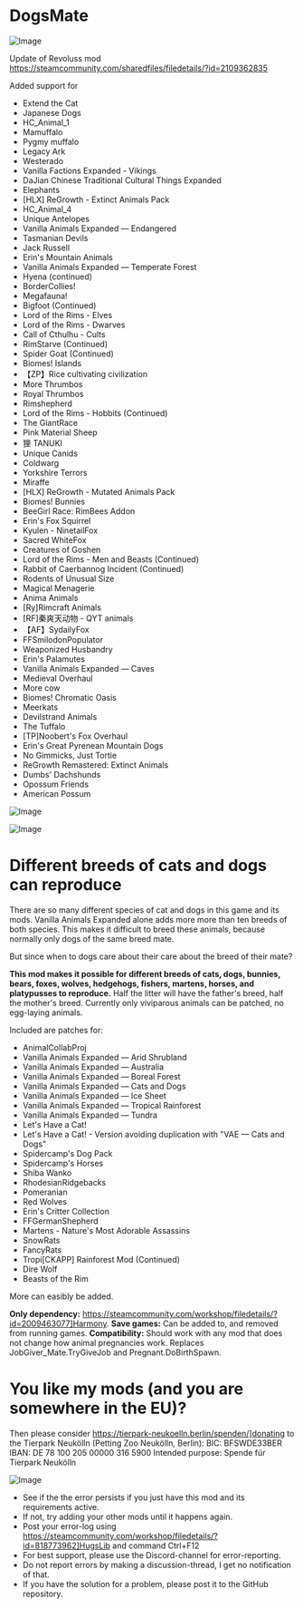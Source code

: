 # DogsMate

![Image](https://i.imgur.com/buuPQel.png)

Update of Revoluss mod
https://steamcommunity.com/sharedfiles/filedetails/?id=2109362835

Added support for


- Extend the Cat
- Japanese Dogs
- HC_Animal_1
- Mamuffalo
- Pygmy muffalo
- Legacy Ark
- Westerado
- Vanilla Factions Expanded - Vikings
- DaJian Chinese Traditional Cultural Things Expanded
- Elephants
- [HLX] ReGrowth - Extinct Animals Pack
- HC_Animal_4
- Unique Antelopes
- Vanilla Animals Expanded — Endangered
- Tasmanian Devils
- Jack Russell
- Erin's Mountain Animals
- Vanilla Animals Expanded — Temperate Forest
- Hyena (continued)
- BorderCollies!
- Megafauna!
- Bigfoot (Continued)
- Lord of the Rims - Elves
- Lord of the Rims - Dwarves
- Call of Cthulhu - Cults
- RimStarve (Continued)
- Spider Goat (Continued)
- Biomes! Islands
- 【ZP】Rice cultivating civilization
- More Thrumbos
- Royal Thrumbos
- Rimshepherd
- Lord of the Rims - Hobbits (Continued)
- The GiantRace
- Pink Material Sheep
- 狸 TANUKI
- Unique Canids
- Coldwarg
- Yorkshire Terrors
- Miraffe
- [HLX] ReGrowth - Mutated Animals Pack
- Biomes! Bunnies
- BeeGirl Race: RimBees Addon
- Erin's Fox Squirrel
- Kyulen - NinetailFox
- Sacred WhiteFox
- Creatures of Goshen
- Lord of the Rims - Men and Beasts (Continued)
- Rabbit of Caerbannog Incident (Continued)
- Rodents of Unusual Size
- Magical Menagerie
- Anima Animals
- [Ry]Rimcraft Animals
- [RF]秦爽天动物 - QYT animals
- 【AF】SydailyFox
- FFSmilodonPopulator
- Weaponized Husbandry
- Erin's Palamutes
- Vanilla Animals Expanded — Caves
- Medieval Overhaul
- More cow
- Biomes! Chromatic Oasis
- Meerkats
- Devilstrand Animals
- The Tuffalo
- [TP]Noobert's Fox Overhaul
- Erin's Great Pyrenean Mountain Dogs
- No Gimmicks, Just Tortie
- ReGrowth Remastered: Extinct Animals
- Dumbs' Dachshunds
- Opossum Friends
- American Possum



![Image](https://i.imgur.com/pufA0kM.png)

	
![Image](https://i.imgur.com/Z4GOv8H.png)

# Different breeds of cats and dogs can reproduce

There are so many different species of cat and dogs in this game and its mods. Vanilla Animals Expanded alone adds more more than ten breeds of both species. This makes it difficult to breed these animals, because normally only dogs of the same breed mate.

But since when to dogs care about their care about the breed of their mate?

**This mod makes it possible for different breeds of cats, dogs, bunnies, bears, foxes, wolves, hedgehogs, fishers, martens, horses, and platypusses to reproduce.** Half the litter will have the father's breed, half the mother's breed. Currently only viviparous animals can be patched, no egg-laying animals.

Included are patches for: 

- AnimalCollabProj
- Vanilla Animals Expanded — Arid Shrubland
- Vanilla Animals Expanded — Australia
- Vanilla Animals Expanded — Boreal Forest
- Vanilla Animals Expanded — Cats and Dogs
- Vanilla Animals Expanded — Ice Sheet
- Vanilla Animals Expanded — Tropical Rainforest
- Vanilla Animals Expanded — Tundra
- Let's Have a Cat!
- Let's Have a Cat! - Version avoiding duplication with "VAE — Cats and Dogs"
- Spidercamp's Dog Pack
- Spidercamp's Horses
- Shiba Wanko
- RhodesianRidgebacks
- Pomeranian
- Red Wolves
- Erin's Critter Collection
- FFGermanShepherd
- Martens - Nature's Most Adorable Assassins
- SnowRats
- FancyRats
- Tropi[CKAPP] Rainforest Mod (Continued)
- Dire Wolf
- Beasts of the Rim



More can easibly be added.

**Only dependency:** https://steamcommunity.com/workshop/filedetails/?id=2009463077]Harmony.
**Save games:** Can be added to, and removed from running games.
**Compatibility:** Should work with any mod that does not change how animal pregnancies work. Replaces JobGiver_Mate.TryGiveJob and Pregnant.DoBirthSpawn.

# You like my mods (and you are somewhere in the EU)?

Then please consider https://tierpark-neukoelln.berlin/spenden/]donating to the Tierpark Neukölln (Petting Zoo Neukölln, Berlin):
BIC: BFSWDE33BER
IBAN: DE 78 100 205 00000 316 5900
Intended purpose: Spende für Tierpark Neukölln

![Image](https://i.imgur.com/PwoNOj4.png)



-  See if the the error persists if you just have this mod and its requirements active.
-  If not, try adding your other mods until it happens again.
-  Post your error-log using https://steamcommunity.com/workshop/filedetails/?id=818773962]HugsLib and command Ctrl+F12
-  For best support, please use the Discord-channel for error-reporting.
-  Do not report errors by making a discussion-thread, I get no notification of that.
-  If you have the solution for a problem, please post it to the GitHub repository.




